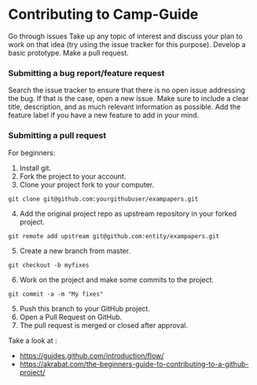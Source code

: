 # Contributing to Camp-Guide

Go through issues Take up any topic of interest and discuss your plan to work on that idea (try using the issue tracker for this purpose). Develop a basic prototype. Make a pull request.


### Submitting a bug report/feature request

Search the issue tracker to ensure that there is no open issue addressing the bug.
If that is the case, open a new issue. Make sure to include a clear title, description, and as much relevant information as possible.
Add the feature label if you have a new feature to add in your mind.

### Submitting a pull request

For beginners:
1. Install git.
2. Fork the project to your account.
3. Clone your project fork to your computer.
```
git clone git@github.com:yourgithubuser/exampapers.git
```
4. Add the original project repo as upstream repository in your forked project.
```
git remote add upstream git@github.com:entity/exampapers.git
```
5. Create a new branch from master.
```
git checkout -b myfixes
```
6. Work on the project and make some commits to the project.
```
git commit -a -m "My fixes"
```
5. Push this branch to your GitHub project.
6. Open a Pull Request on GitHub.
8. The pull request is merged or closed after approval.

Take a look at :
* https://guides.github.com/introduction/flow/
* https://akrabat.com/the-beginners-guide-to-contributing-to-a-github-project/
